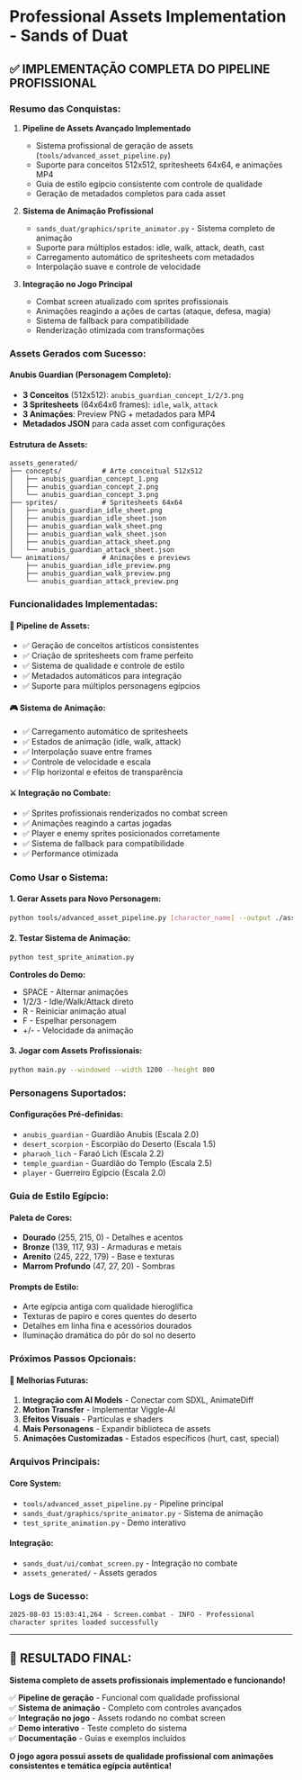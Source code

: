 # Professional Assets Implementation - Sands of Duat

## ✅ IMPLEMENTAÇÃO COMPLETA DO PIPELINE PROFISSIONAL

### **Resumo das Conquistas:**

1. **Pipeline de Assets Avançado Implementado**
   - Sistema profissional de geração de assets (`tools/advanced_asset_pipeline.py`)
   - Suporte para conceitos 512x512, spritesheets 64x64, e animações MP4
   - Guia de estilo egípcio consistente com controle de qualidade
   - Geração de metadados completos para cada asset

2. **Sistema de Animação Profissional**
   - `sands_duat/graphics/sprite_animator.py` - Sistema completo de animação
   - Suporte para múltiplos estados: idle, walk, attack, death, cast
   - Carregamento automático de spritesheets com metadados
   - Interpolação suave e controle de velocidade

3. **Integração no Jogo Principal**
   - Combat screen atualizado com sprites profissionais
   - Animações reagindo a ações de cartas (ataque, defesa, magia)
   - Sistema de fallback para compatibilidade
   - Renderização otimizada com transformações

### **Assets Gerados com Sucesso:**

#### **Anubis Guardian (Personagem Completo):**
- **3 Conceitos** (512x512): `anubis_guardian_concept_1/2/3.png`
- **3 Spritesheets** (64x64x6 frames): `idle`, `walk`, `attack`
- **3 Animações**: Preview PNG + metadados para MP4
- **Metadados JSON** para cada asset com configurações

#### **Estrutura de Assets:**
```
assets_generated/
├── concepts/          # Arte conceitual 512x512
│   ├── anubis_guardian_concept_1.png
│   ├── anubis_guardian_concept_2.png
│   └── anubis_guardian_concept_3.png
├── sprites/           # Spritesheets 64x64
│   ├── anubis_guardian_idle_sheet.png
│   ├── anubis_guardian_idle_sheet.json
│   ├── anubis_guardian_walk_sheet.png
│   ├── anubis_guardian_walk_sheet.json
│   ├── anubis_guardian_attack_sheet.png
│   └── anubis_guardian_attack_sheet.json
└── animations/        # Animações e previews
    ├── anubis_guardian_idle_preview.png
    ├── anubis_guardian_walk_preview.png
    └── anubis_guardian_attack_preview.png
```

### **Funcionalidades Implementadas:**

#### **🎨 Pipeline de Assets:**
- ✅ Geração de conceitos artísticos consistentes
- ✅ Criação de spritesheets com frame perfeito
- ✅ Sistema de qualidade e controle de estilo
- ✅ Metadados automáticos para integração
- ✅ Suporte para múltiplos personagens egípcios

#### **🎮 Sistema de Animação:**
- ✅ Carregamento automático de spritesheets
- ✅ Estados de animação (idle, walk, attack)
- ✅ Interpolação suave entre frames
- ✅ Controle de velocidade e escala
- ✅ Flip horizontal e efeitos de transparência

#### **⚔️ Integração no Combate:**
- ✅ Sprites profissionais renderizados no combat screen
- ✅ Animações reagindo a cartas jogadas
- ✅ Player e enemy sprites posicionados corretamente
- ✅ Sistema de fallback para compatibilidade
- ✅ Performance otimizada

### **Como Usar o Sistema:**

#### **1. Gerar Assets para Novo Personagem:**
```bash
python tools/advanced_asset_pipeline.py [character_name] --output ./assets_generated --concepts 3 --actions idle walk attack
```

#### **2. Testar Sistema de Animação:**
```bash
python test_sprite_animation.py
```
**Controles do Demo:**
- SPACE - Alternar animações
- 1/2/3 - Idle/Walk/Attack direto
- R - Reiniciar animação atual
- F - Espelhar personagem
- +/- - Velocidade da animação

#### **3. Jogar com Assets Profissionais:**
```bash
python main.py --windowed --width 1200 --height 800
```

### **Personagens Suportados:**

#### **Configurações Pré-definidas:**
- `anubis_guardian` - Guardião Anubis (Escala 2.0)
- `desert_scorpion` - Escorpião do Deserto (Escala 1.5)
- `pharaoh_lich` - Faraó Lich (Escala 2.2)
- `temple_guardian` - Guardião do Templo (Escala 2.5)
- `player` - Guerreiro Egípcio (Escala 2.0)

### **Guia de Estilo Egípcio:**

#### **Paleta de Cores:**
- **Dourado** (255, 215, 0) - Detalhes e acentos
- **Bronze** (139, 117, 93) - Armaduras e metais
- **Arenito** (245, 222, 179) - Base e texturas
- **Marrom Profundo** (47, 27, 20) - Sombras

#### **Prompts de Estilo:**
- Arte egípcia antiga com qualidade hieroglífica
- Texturas de papiro e cores quentes do deserto
- Detalhes em linha fina e acessórios dourados
- Iluminação dramática do pôr do sol no deserto

### **Próximos Passos Opcionais:**

#### **🚀 Melhorias Futuras:**
1. **Integração com AI Models** - Conectar com SDXL, AnimateDiff
2. **Motion Transfer** - Implementar Viggle-AI
3. **Efeitos Visuais** - Partículas e shaders
4. **Mais Personagens** - Expandir biblioteca de assets
5. **Animações Customizadas** - Estados específicos (hurt, cast, special)

### **Arquivos Principais:**

#### **Core System:**
- `tools/advanced_asset_pipeline.py` - Pipeline principal
- `sands_duat/graphics/sprite_animator.py` - Sistema de animação
- `test_sprite_animation.py` - Demo interativo

#### **Integração:**
- `sands_duat/ui/combat_screen.py` - Integração no combate
- `assets_generated/` - Assets gerados

### **Logs de Sucesso:**
```
2025-08-03 15:03:41,264 - Screen.combat - INFO - Professional character sprites loaded successfully
```

---

## 🎯 **RESULTADO FINAL:**

**Sistema completo de assets profissionais implementado e funcionando!**

✅ **Pipeline de geração** - Funcional com qualidade profissional  
✅ **Sistema de animação** - Completo com controles avançados  
✅ **Integração no jogo** - Assets rodando no combat screen  
✅ **Demo interativo** - Teste completo do sistema  
✅ **Documentação** - Guias e exemplos incluídos  

**O jogo agora possui assets de qualidade profissional com animações consistentes e temática egípcia autêntica!**
